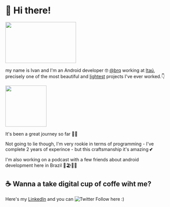 # 👋 Hi there! 
<html>
   <body>
      <img src="https://lh3.googleusercontent.com/GTmuiIZrppouc6hhdWiocybtRx1Tpbl52eYw4l-nAqHtHd4BpSMEqe-vGv7ZFiaHhG_l4v2m5Fdhapxw9aFLf28ErztHEv5WYIz5fA" width="220" height="128">
   </body>
</html>

my name is Ivan and I'm an Android developer 🤓 [@brq](https://twitter.com/brqdigital)  working at [Itaú](https://twitter.com/itau), precisely one of the most beautiful and [lightest](https://play.google.com/store/apps/details?id=com.itau.applight&hl=en) projects I've ever worked.👇

<html>
   <body>
      <img src="https://lh3.googleusercontent.com/sINBA1UTKNWtNDCQkpDoNbKcxe2iA1ayVF52D-faRmGjap_wOtvPx-uqaXmhZ4jvbNbF"  width="128" height="128">
   </body>
</html>

It's been a great journey so far 👨‍💻

Not going to lie though, I'm very rookie in terms of programming - I've complete 2 years of experince - but this craftsmanship it's amazing 💕

I'm also working on a podcast with a few friends about android development here in Brazil 🌅🏖🏳‍🌈



## ☕ Wanna a take digital cup of coffe wiht me?
Here's my [LinkedIn](https://www.linkedin.com/in/ivan-alineri/)
and you can  <img alt="Twitter Follow" src="https://img.shields.io/twitter/follow/pizzacrizza?style=social"> here :)

